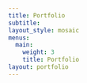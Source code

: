 ```yaml
---
title: Portfolio
subtitle:
layout_style: mosaic
menus:
  main:
    weight: 3
    title: Portfolio
layout: portfolio
---
```

